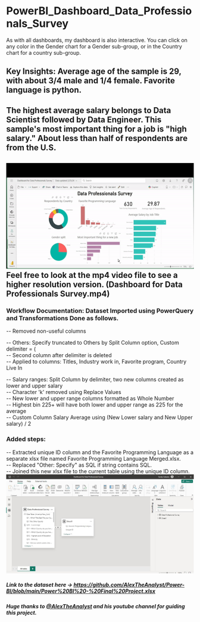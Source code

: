 # PowerBI_Dashboard_Data_Professionals_Survey

As with all dashboards, my dashboard is also interactive.  You can click on any color in the Gender chart for a Gender sub-group, or in the Country chart for a country sub-group.

## Key Insights:  Average age of the sample is 29, with about 3/4 male and 1/4 female.  Favorite language is python.  
## The highest average salary belongs to Data Scientist followed by Data Engineer.  This sample's most important thing for a job is "high salary."   About less than half of respondents are from the U.S.

## ![Here's the walk-through of the dashboard](powerbi_dataprofessionals_survey.gif)  Feel free to look at the mp4 video file to see a higher resolution version.  (Dashboard for Data Professionals Survey.mp4)

### Workflow Documentation:  Dataset Imported using PowerQuery and Transformations Done as follows.
-- Removed non-useful columns

-- Others: Specify truncated to Others by Split Column option, Custom delimiter = ( <br>
-- Second column after delimiter is deleted <br>
-- Applied to columns: Titles, Industry work in, Favorite program, Country Live In <br>

-- Salary ranges: Split Column by delimiter, two new columns created as lower and upper salary <br>
-- Character 'k' removed using Replace Values <br>
-- New lower and upper range columns formatted as Whole Number <br>
-- Highest bin 225+ will have both lower and upper range as 225 for the average <br>
-- Custom Column Salary Average using (New Lower salary and New Upper salary) / 2 <br>

### Added steps:  <br>
-- Extracted unique ID column and the Favorite Programming Language as a separate xlsx file named Favorite Programming Language Merged.xlsx. <br>
-- Replaced "Other: Specify" as SQL if string contains SQL.  <br>
-- Joined this new xlsx file to the current table using the unique ID column. <br>
![Joined_new_table](Joined_new_table.JPG)

##### Link to the dataset here -> https://github.com/AlexTheAnalyst/Power-BI/blob/main/Power%20BI%20-%20Final%20Project.xlsx

##### Huge thanks to [@AlexTheAnalyst](https://www.youtube.com/watch?v=g0m5sEHPU-s) and his youtube channel for guiding this project.
